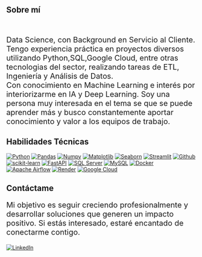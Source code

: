 <h2>Sobre mí</h2>
<br>
<p style="font-size:20px;">Data Science, con Background en Servicio al Cliente. Tengo experiencia práctica en proyectos diversos utilizando Python,SQL,Google Cloud, entre otras tecnologias del sector, realizando tareas de ETL, Ingeniería y Análisis de Datos.<br>
Con conocimiento en Machine Learning e interés por interiorizarme en IA y Deep Learning. Soy una persona muy interesada en el tema se que se puede aprender más y busco constantemente aportar conocimiento y valor a los equipos de trabajo.</p>

<h2>Habilidades Técnicas</h2>


<a href='https://github.com/shivamkapasia0' target="_blank"><img alt='Python' src='https://img.shields.io/badge/Python-100000?style=flat&logo=Python&logoColor=white&labelColor=151414&color=238623&logoWidth=75'/></a> 
<a href='https://github.com/shivamkapasia0' target="_blank"><img alt='Pandas' src='https://img.shields.io/badge/Pandas-100000?style=flat&logo=Pandas&logoColor=white&labelColor=151414&color=258688&logoWidth=75'/></a> 
<a href='https://github.com/shivamkapasia0' target="_blank"><img alt='Numpy' src='https://img.shields.io/badge/Numpy-100000?style=flat&logo=Numpy&logoColor=white&labelColor=151414&color=18DEE5&logoWidth=75'/></a> 
<a href='https://github.com/shivamkapasia0' target="_blank"><img alt='Matplotlib' src='https://img.shields.io/badge/Matplotlib-100000?style=flat&logo=Matplotlib&logoColor=FEFBFA&labelColor=151414&color=7C8080&logoWidth=75'/></a> <a href='https://github.com/shivamkapasia0' target="_blank"><img alt='Seaborn' src='https://img.shields.io/badge/Seaborn-100000?style=flat&logo=Seaborn&logoColor=FEFBFA&labelColor=151414&color=E76D09&logoWidth=75'/></a>  <a href='https://github.com/shivamkapasia0' target="_blank"><img alt='Streamlit' src='https://img.shields.io/badge/Streamlit-100000?style=flat&logo=Streamlit&logoColor=FEFBFA&labelColor=151414&color=FF3409&logoWidth=75'/></a>  <a href='https://github.com/shivamkapasia0' target="_blank"><img alt='Github' src='https://img.shields.io/badge/Github-100000?style=flat&logo=Github&logoColor=FEFBFA&labelColor=151414&color=EEEDEA&logoWidth=75'/></a> <a href='https://scikit-learn.org/' target="_blank"><img alt='scikit-learn' src='https://img.shields.io/badge/scikit--learn-F7931E?style=flat&logo=scikit-learn&logoColor=white&labelColor=F7931E&color=white&logoWidth=75'/></a> 
<a href='https://fastapi.tiangolo.com/' target="_blank"><img alt='FastAPI' src='https://img.shields.io/badge/FastAPI-005571?style=flat&logo=FastAPI&logoColor=white&labelColor=005571&color=white&logoWidth=75'/></a> 
<a href='https://www.microsoft.com/en-us/sql-server' target="_blank"><img alt='SQL Server' src='https://img.shields.io/badge/SQL%20Server-CC2927?style=flat&logo=Microsoft%20SQL%20Server&logoColor=white&labelColor=CC2927&color=white&logoWidth=75'/></a>
<a href='https://www.mysql.com/' target="_blank"><img alt='MySQL' src='https://img.shields.io/badge/MySQL-4479A1?style=flat&logo=MySQL&logoColor=white&labelColor=4479A1&color=white&logoWidth=75'/></a>
<a href='https://www.docker.com/' target="_blank"><img alt='Docker' src='https://img.shields.io/badge/Docker-2496ED?style=flat&logo=Docker&logoColor=white&labelColor=2496ED&color=white&logoWidth=75'/></a>
<a href='https://airflow.apache.org/' target="_blank"><img alt='Apache Airflow' src='https://img.shields.io/badge/Apache%20Airflow-017CEE?style=flat&logo=Apache%20Airflow&logoColor=white&labelColor=017CEE&color=white&logoWidth=75'/></a>
 <a href='https://render.com/' target="_blank"><img alt='Render' src='https://img.shields.io/badge/Render-2196F3?style=flat&logo=Render&logoColor=white&labelColor=2196F3&color=white&logoWidth=75'/></a>
<a href='https://cloud.google.com/' target="_blank"><img alt='Google Cloud' src='https://img.shields.io/badge/Google%20Cloud-4285F4?style=flat&logo=Google%20Cloud&logoColor=white&labelColor=4285F4&color=white&logoWidth=75'/></a>
<br>
<h2>Contáctame</h2>

<p style="font-size:20px;">Mi objetivo es seguir creciendo profesionalmente y desarrollar soluciones que generen un impacto positivo. Si estás interesado, estaré encantado de conectarme contigo.</p>
<a href='https://www.linkedin.com/in/juancarlosvz/' target="_blank"><img alt='LinkedIn' src='https://img.shields.io/badge/LinkedIn-0A66C2?style=flat&logo=LinkedIn&logoColor=white&labelColor=0A66C2&color=white&logoWidth=75'/></a>

